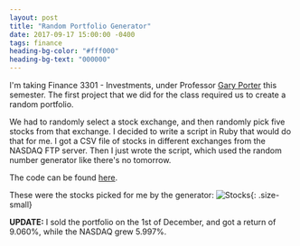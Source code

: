```yaml
---
layout: post
title: "Random Portfolio Generator"
date: 2017-09-17 15:00:00 -0400
tags: finance
heading-bg-color: "#fff000"
heading-bg-text: "000000"
---
```

I'm taking Finance 3301 - Investments, under Professor [Gary Porter](http://www.damore-mckim.northeastern.edu/faculty/p/porter-gary) this semester. The first project that we did for the class required us to create a random portfolio.

We had to randomly select a stock exchange, and then randomly pick five stocks from that exchange. I decided to write a script in Ruby that would do that for me. I got a CSV file of stocks in different exchanges from the NASDAQ FTP server. Then I just wrote the script, which used the random number generator like there's no tomorrow.

The code can be found [here](https://github.com/siddhantpyasi/RandomPortfolio).

These were the stocks picked for me by the generator:
![Stocks](/assets/img/Stocks.png){: .size-small}

__UPDATE:__ I sold the portfolio on the 1st of December, and got a return of
9.060%, while the NASDAQ grew 5.997%.
